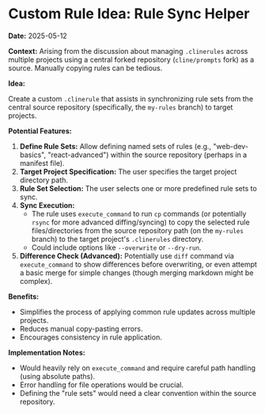 # Custom Rule Idea: Rule Sync Helper

**Date:** 2025-05-12

**Context:** Arising from the discussion about managing `.clinerules` across multiple projects using a central forked repository (`cline/prompts` fork) as a source. Manually copying rules can be tedious.

**Idea:**

Create a custom `.clinerule` that assists in synchronizing rule sets from the central source repository (specifically, the `my-rules` branch) to target projects.

**Potential Features:**

1.  **Define Rule Sets:** Allow defining named sets of rules (e.g., "web-dev-basics", "react-advanced") within the source repository (perhaps in a manifest file).
2.  **Target Project Specification:** The user specifies the target project directory path.
3.  **Rule Set Selection:** The user selects one or more predefined rule sets to sync.
4.  **Sync Execution:**
    *   The rule uses `execute_command` to run `cp` commands (or potentially `rsync` for more advanced diffing/syncing) to copy the selected rule files/directories from the source repository path (on the `my-rules` branch) to the target project's `.clinerules` directory.
    *   Could include options like `--overwrite` or `--dry-run`.
5.  **Difference Check (Advanced):** Potentially use `diff` command via `execute_command` to show differences before overwriting, or even attempt a basic merge for simple changes (though merging markdown might be complex).

**Benefits:**

*   Simplifies the process of applying common rule updates across multiple projects.
*   Reduces manual copy-pasting errors.
*   Encourages consistency in rule application.

**Implementation Notes:**

*   Would heavily rely on `execute_command` and require careful path handling (using absolute paths).
*   Error handling for file operations would be crucial.
*   Defining the "rule sets" would need a clear convention within the source repository.
